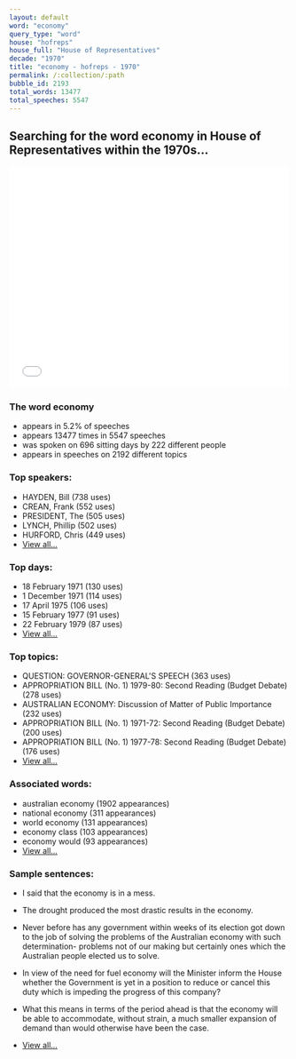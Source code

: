 ```yaml
---
layout: default
word: "economy"
query_type: "word"
house: "hofreps"
house_full: "House of Representatives"
decade: "1970"
title: "economy - hofreps - 1970"
permalink: /:collection/:path
bubble_id: 2193
total_words: 13477
total_speeches: 5547
---
```



## Searching for the word **economy** in House of Representatives within the 1970s...

<iframe width="100%" height="400" frameborder="0" scrolling="no" src="//plot.ly/~wragge/2193.embed"></iframe>

### The word **economy**

* appears in 5.2% of speeches
* appears 13477 times in 5547 speeches
* was spoken on 696 sitting days by 222 different people
* appears in speeches on 2192 different topics

### Top speakers:

* HAYDEN, Bill (738 uses)
* CREAN, Frank (552 uses)
* PRESIDENT, The (505 uses)
* LYNCH, Phillip (502 uses)
* HURFORD, Chris (449 uses)
* [View all...](speakers/)


### Top days:

* 18 February 1971 (130 uses)
* 1 December 1971 (114 uses)
* 17 April 1975 (106 uses)
* 15 February 1977 (91 uses)
* 22 February 1979 (87 uses)
* [View all...](days/)


### Top topics:

* QUESTION: GOVERNOR-GENERAL'S SPEECH (363 uses)
* APPROPRIATION BILL (No. 1) 1979-80: Second Reading (Budget Debate) (278 uses)
* AUSTRALIAN ECONOMY: Discussion of Matter of Public Importance (232 uses)
* APPROPRIATION BILL (No. 1) 1971-72: Second Reading (Budget Debate) (200 uses)
* APPROPRIATION BILL (No. 1) 1977-78: Second Reading (Budget Debate) (176 uses)
* [View all...](topics/)


### Associated words:

* australian economy (1902 appearances)
* national economy (311 appearances)
* world economy (131 appearances)
* economy class (103 appearances)
* economy would (93 appearances)
* [View all...](collocations/)


### Sample sentences:

* I said that the <span class="highlight">economy</span> is in a mess.

* The drought produced the most drastic results in the <span class="highlight">economy</span>.

* Never before has any government within weeks of its election got down to the job of solving the problems of the Australian <span class="highlight">economy</span> with such determination- problems not of our making but certainly ones which the Australian people elected us to solve.

* In view of the need for fuel <span class="highlight">economy</span> will the Minister inform the House whether the Government is yet in a position to reduce or cancel this duty which is impeding the progress of this company?

* What this means in terms of the period ahead is that the <span class="highlight">economy</span> will be able to accommodate, without strain, a much smaller expansion of demand than would otherwise have been the case.

* [View all...](contexts/)
